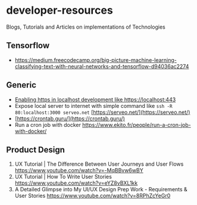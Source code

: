 # developer-resources
Blogs, Tutorials and  Articles  on implementations of Technologies


## Tensorflow
- https://medium.freecodecamp.org/big-picture-machine-learning-classifying-text-with-neural-networks-and-tensorflow-d94036ac2274 


## Generic

- [Enabling https in localhost development like https://localhost:443](https://medium.freecodecamp.org/how-to-get-https-working-on-your-local-development-environment-in-5-minutes-7af615770eec)
- Expose local server to internet with simple command like `ssh -R 80:localhost:3000 serveo.net` [https://serveo.net/](https://serveo.net/)
- [https://crontab.guru/](https://crontab.guru/)
- Run a cron job with docker https://www.ekito.fr/people/run-a-cron-job-with-docker/ 



## Product Design



1. UX Tutorial | The Difference Between User Journeys and User Flows https://www.youtube.com/watch?v=-MqBBvw6wBY
2. UX Tutorial | How To Write User Stories https://www.youtube.com/watch?v=eYZ8vBXL1kk
3. A Detailed Glimpse into My UI/UX Design Prep Work - Requirements & User Stories https://www.youtube.com/watch?v=8RPhZcYeGr0
